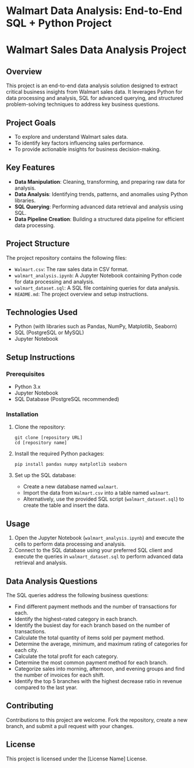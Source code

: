 # Walmart Data Analysis: End-to-End SQL + Python Project 

# Walmart Sales Data Analysis Project

## Overview
This project is an end-to-end data analysis solution designed to extract critical business insights from Walmart sales data. It leverages Python for data processing and analysis, SQL for advanced querying, and structured problem-solving techniques to address key business questions.

## Project Goals
*   To explore and understand Walmart sales data.
*   To identify key factors influencing sales performance.
*   To provide actionable insights for business decision-making.

## Key Features
*   **Data Manipulation**: Cleaning, transforming, and preparing raw data for analysis.
*   **Data Analysis**: Identifying trends, patterns, and anomalies using Python libraries.
*   **SQL Querying**: Performing advanced data retrieval and analysis using SQL.
*   **Data Pipeline Creation**: Building a structured data pipeline for efficient data processing.

## Project Structure
The project repository contains the following files:

*   `Walmart.csv`: The raw sales data in CSV format.
*   `walmart_analysis.ipynb`: A Jupyter Notebook containing Python code for data processing and analysis.
*   `walmart_dataset.sql`: A SQL file containing queries for data analysis.
*   `README.md`: The project overview and setup instructions.

## Technologies Used
*   Python (with libraries such as Pandas, NumPy, Matplotlib, Seaborn)
*   SQL (PostgreSQL or MySQL)
*   Jupyter Notebook

## Setup Instructions

### Prerequisites
*   Python 3.x
*   Jupyter Notebook
*   SQL Database (PostgreSQL recommended)

### Installation
1.  Clone the repository:
    ```
    git clone [repository URL]
    cd [repository name]
    ```

2.  Install the required Python packages:
    ```
    pip install pandas numpy matplotlib seaborn
    ```

3.  Set up the SQL database:
    *   Create a new database named `walmart`.
    *   Import the data from `Walmart.csv` into a table named `walmart`.
    *   Alternatively, use the provided SQL script (`walmart_dataset.sql`) to create the table and insert the data.

## Usage
1.  Open the Jupyter Notebook (`walmart_analysis.ipynb`) and execute the cells to perform data processing and analysis.
2.  Connect to the SQL database using your preferred SQL client and execute the queries in `walmart_dataset.sql` to perform advanced data retrieval and analysis.

## Data Analysis Questions

The SQL queries address the following business questions:

*   Find different payment methods and the number of transactions for each.
*   Identify the highest-rated category in each branch.
*   Identify the busiest day for each branch based on the number of transactions.
*   Calculate the total quantity of items sold per payment method.
*   Determine the average, minimum, and maximum rating of categories for each city.
*   Calculate the total profit for each category.
*   Determine the most common payment method for each branch.
*   Categorize sales into morning, afternoon, and evening groups and find the number of invoices for each shift.
*   Identify the top 5 branches with the highest decrease ratio in revenue compared to the last year.

## Contributing
Contributions to this project are welcome. Fork the repository, create a new branch, and submit a pull request with your changes.

## License
This project is licensed under the [License Name] License.
